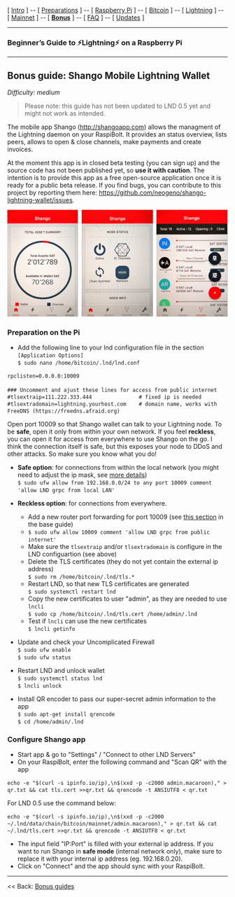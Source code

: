 [ [Intro](README.md) ] -- [ [Preparations](raspibolt_10_preparations.md) ] -- [ [Raspberry Pi](raspibolt_20_pi.md) ] -- [ [Bitcoin](raspibolt_30_bitcoin.md) ] -- [ [Lightning](raspibolt_40_lnd.md) ] -- [ [Mainnet](raspibolt_50_mainnet.md) ] -- [ [**Bonus**](raspibolt_60_bonus.md) ] -- [ [FAQ](raspibolt_faq.md) ] -- [ [Updates](raspibolt_updates.md) ]

------

### Beginner’s Guide to ️⚡Lightning️⚡ on a Raspberry Pi

------

## Bonus guide: Shango Mobile Lightning Wallet
*Difficulty: medium*

> Please note: this guide has not been updated to LND 0.5 yet and might not work as intended.

The mobile app Shango (http://shangoapp.com) allows the managment of the Lightning daemon on your RaspiBolt. It provides 
an status overview, lists peers, allows to open & close channels, make payments and create invoices.

At the moment this app is in closed beta testing (you can sign up) and the source code has not been published yet, so **use it with caution**. The intention is to provide this app as a free open-source application once it is ready for a public beta release. If you find bugs, you can contribute to this project by reporting them here: https://github.com/neogeno/shango-lightning-wallet/issues.

![Shango app overview](images/60_shango.png)

### Preparation on the Pi

* Add the following line to your lnd configuration file in the section `[Application Options]`  
  `$ sudo nano /home/bitcoin/.lnd/lnd.conf`
  
```
rpclisten=0.0.0.0:10009

### Uncomment and ajust these lines for access from public internet
#tlsextraip=111.222.333.444               # fixed ip is needed
#tlsextradomain=lightning.yourhost.com    # domain name, works with FreeDNS (https://freedns.afraid.org)
``` 

Open port 10009 so that Shango wallet can talk to your Lightning node. To be **safe**, open it only from within your own network. If you feel **reckless**, you can open it for access from everywhere to use Shango on the go. I think the connection itself is safe, but this exposes your node to DDoS and other attacks. So make sure you know what you do!  

* **Safe option**: for connections from within the local network (you might need to adjust the ip mask, see [more details](https://github.com/Stadicus/guides/blob/master/raspibolt/raspibolt_20_pi.md#hardening-your-pi))  
  `$ sudo ufw allow from 192.168.0.0/24 to any port 10009 comment 'allow LND grpc from local LAN'`  

* **Reckless option**: for connections from everywhere. 
  * Add a new router port forwarding for port 10009 (see [this section](https://github.com/Stadicus/guides/blob/master/raspibolt/raspibolt_20_pi.md#port-forwarding) in the base guide)   
  * `$ sudo ufw allow 10009 comment 'allow LND grpc from public internet'`  
  * Make sure the `tlsextraip` and/or `tlsextradomain` is configure in the LND configuartion (see above)  
  * Delete the TLS certificates (they do not yet contain the external ip address)  
    `$ sudo rm /home/bitcoin/.lnd/tls.*`
  * Restart LND, so that new TLS certificates are generated  
    `$ sudo systemctl restart lnd`  
  * Copy the new certificates to user "admin", as they are needed to use `lncli`  
    `$ sudo cp /home/bitcoin/.lnd/tls.cert /home/admin/.lnd`  
  * Test if `lncli` can use the new certificates  
    `$ lncli getinfo`

* Update and check your Uncomplicated Firewall  
  `$ sudo ufw enable`  
  `$ sudo ufw status`

* Restart LND and unlock wallet  
  `$ sudo systemctl status lnd`  
  `$ lncli unlock` 

* Install QR encoder to pass our super-secret admin information to the app  
  `$ sudo apt-get install qrencode`  
  `$ cd /home/admin/.lnd`  

### Configure Shango app
  
* Start app & go to "Settings" / "Connect to other LND Servers"  
* On your RaspiBolt, enter the following command and "Scan QR" with the app
```
echo -e "$(curl -s ipinfo.io/ip),\n$(xxd -p -c2000 admin.macaroon)," > qr.txt && cat tls.cert >>qr.txt && qrencode -t ANSIUTF8 < qr.txt
```
For LND 0.5 use the command below:
```
echo -e "$(curl -s ipinfo.io/ip),\n$(xxd -p -c2000 ~/.lnd/data/chain/bitcoin/mainnet/admin.macaroon)," > qr.txt && cat ~/.lnd/tls.cert >>qr.txt && qrencode -t ANSIUTF8 < qr.txt
```
* The input field "IP:Port" is filled with your external ip address. If you want to run Shango in **safe mode** (internal network only), make sure to replace it with your internal ip address (eg. 192.168.0.20).  
* Click on "Connect" and the app should sync with your RaspiBolt.

------

<< Back: [Bonus guides](raspibolt_60_bonus.md) 
